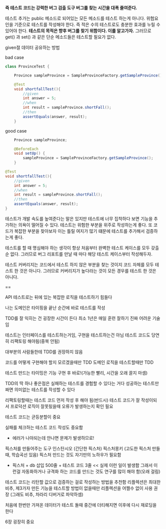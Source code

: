 

**즉 테스트 코드는 강력한 버그 검출 도구 버그를 찾는 시간을 대폭 줄여준다.**

테스트 추가는 public 메소드로 되어있는 모든 메소드를 테스트 하는게 아니다.
위험요인을 기준으로 테스트를 작성해야 한다.
즉 적은 수의 테스트로도 충분한 효과를 누릴 수 있어야 한다.
**테스트의 목적은 향후 버그를 찾기 위함이다. 이를 알고가자.**
그러므로 get() 과 set() 과 같은 단순 메소드들은 테스트할 필요가 없다.

given절 데이터 공유하는 방법

bad case
```java
class ProvinceTest {

    Province sampleProvince = SampleProvinceFactory.getSampleProvince();

    @Test
    void shortfallTest(){
        //given
        int answer = 5;
        //when
        int result = sampleProvince.shortFall();
        //then
        assertEquals(answer, result);
    }

```

good case
```java
    Province sampleProvince;

    @BeforeEach
    void setUp() {
        sampleProvince = SampleProvinceFactory.getSampleProvince();
    }

@Test
void shortfallTest(){
    //given
    int answer = 5;
    //when
    int result = sampleProvince.shortFall();
    //then
    assertEquals(answer, result);
}

```

테스트가 개발 속도를 높여준다는 말은 있지만 테스트에 너무 집착하다 보면 기능을 추가하는 의욕이 떨어질 수 있다.
테스트는 위험한 부분을 위주로 작성하는게 좋다.
또 코드가 복잡한 부분을 찾아보자 이는 틀릴 여지가 많기 떄문에 테스트를 추가해서 검증하는게 좋다.

테스트를 할 때 명심해야 하는 생각이 항상 처음부터 완벽한 테스트 케이스를 모두 갖출 순 없다.
그러므로 버그 리포트를 만날 때 마다 해당 테스트 케이스부터 작성해두자.

테스트 커버리지는 코드에서 테스트 하지 않은 부분을 찾는 것이지 코드 자체를 모두 테스트 한 것은 아니다.
그러므로 커버리지가 높다라는 것이 모든 경우를 테스트 한 것은 아니다.

==

API 테스트로는 뒤에 있는 복잡한 로직을 테스트하기 힘들다

나는 도메인은 타이핑을 끝난 순간에 바로 테스트를 작성

TDD를 잘 익히는 건 굉장한 시간이 든다
최소 1년은 매일 훈련
잘하기 진짜 어려운 기술임

테스트는 인터페이스를 테스트하는거임, 구현을 테스트하는건 아님
테스트 코드도 당연히 리팩토링 해야됨(중복 안됨)

대부분의 사람들한테 TDD를 권장하지 않음

코드를 어떻게 구현해야 할지 모르겠을때만 TDD
도메인 로직을 테스트할때만 TDD

테스트 만드는 타이밍은 기능 구현 후 바로!(가능한 빨리, 시간을 오래 끌지 마셈)

TDD의 딱 하나 좋은점은 실패하는 테스트를 경험할 수 있다는 거다
성공하는 테스트만 짜면 의미없는 테스트를 작성할 수 있다

리팩토링할때는 테스트 코드 먼저 작성 후 해야 됨(반드시)
테스트 코드가 잘 작성이되서 프로덕션 로직이 잘못됬을때 오류가 발생하는지 확인 필요

테스트 코드는 균등분할이 중요

실패를 체크하는 테스트 코드 작성도 중요함
- 에러가 나야되는데 안나면 문제가 발생하므로!

픽스처를 만들어주는 도구 
인스탄시오 (간단한 픽스처)
픽스처몽키 (고도한 픽스처 만들때, 학습곡선 있음)
픽스처 만드는 것도 자기만의 노하우가 필요함
- 픽스처 + db 삽입 500줄 + 테스트 코드 3줄 << 실제 이런 일이 발생함
그래서 이런걸 자동화하거나 규격화 하는 코드를 만드는 것도 연구를 많이 해야 함(오래 걸림)

테스트 코드는 리턴할 값으로 검증하는 걸로 작성하는 방법을 추천함
리플렉션은 최대한 비추,
제3가자 만든 기능을 테스트할 방법이 없을때만 리플렉션을 어쩔수 없이 사용 권장 (그래도 비추, 차라리 디버거로 파악하셈)

처음에 한번만 가져온 데이터가 테스트 돌때 중간에 더티해지면 이후에 다시 재로딩을 한다
 
6장 굉장히 중요